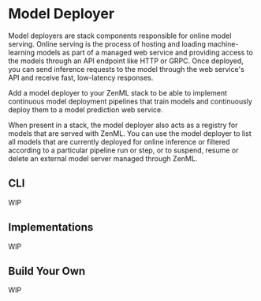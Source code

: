 # Model Deployer

Model deployers are stack components responsible for online model serving.
Online serving is the process of hosting and
loading machine-learning models as part of a managed web service and providing
access to the models through an API
endpoint like HTTP or GRPC. Once deployed, you can send inference requests to
the model through the web service's API
and receive fast, low-latency responses.

Add a model deployer to your ZenML stack to be able to implement continuous
model deployment pipelines that train models
and continuously deploy them to a model prediction web service.

When present in a stack, the model deployer also acts as a registry for models
that are served with ZenML. You can use
the model deployer to list all models that are currently deployed for online
inference or filtered according to a
particular pipeline run or step, or to suspend, resume or delete an external
model server managed through ZenML.

## CLI

WIP

## Implementations

WIP

## Build Your Own

WIP
